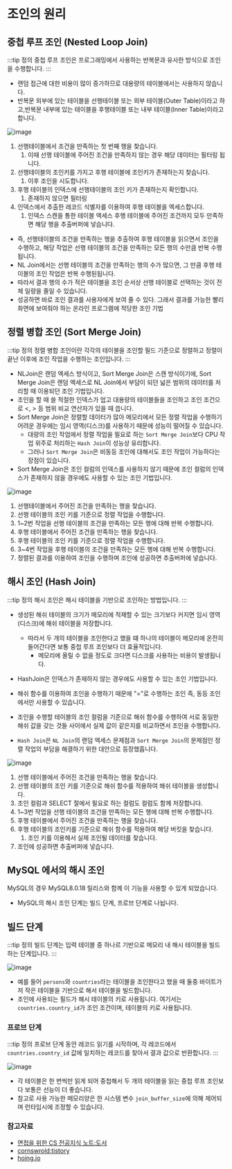 # 조인의 원리

## 중첩 루프 조인 (Nested Loop Join)

:::tip 정의
중첩 루프 조인은 프로그래밍에서 사용하는 반복문과 유사한 방식으로 조인을 수행합니다.
:::

- 랜덤 접근에 대한 비용이 많이 증가하므로 대용량의 테이블에서는 사용하지 않습니다.
- 반복문 외부에 있는 테이블을 선행테이블 또는 외부 테이블(Outer Table)이라고 하고,반복문 내부에 있는 테이블을 후행테이블 또는 내부 테이블(Inner Table)이라고 합니다.

![image](https://user-images.githubusercontent.com/50647845/180338505-b9e9ca07-606c-4ab3-92c5-baeaaf1f137a.png)

1. 선행테이블에서 조건을 만족하는 첫 번째 행을 찾습니다. 
   1. 이때 선행 테이블에 주어진 조건을 만족하지 않는 경우 해당 데이터는 필터링 됩니다.
2. 선행테이블의 조인키를 가지고 후행 테이블에 조인키가 존재하는지 찾습니다.
   1. 이후 조인을 시도합니다.
3. 후행 테이블의 인덱스에 선행테이블의 조인 키가 존재하는지 확인합니다. 
   1. 존재하지 않으면 필터링
4. 인덱스에서 추출한 레코드 식별자를 이용하여 후행 테이블을 엑세스합니다.
   1. 인덱스 스캔을 통한 테이블 액세스 후행 테이블에 주어진 조건까지 모두 만족하면 해당 행을 추출버퍼에 넣습니다.

- 즉, 선행테이블의 조건을 만족하는 행을 추출하여 후행 테이블을 읽으면서 조인을 수행하고, 해당 작업은 선행 테이블의 조건을 만족하는 모든 행의 수만큼 반복 수행됩니다.
- NL Join에서는 선행 테이블의 조건을 만족하는 행의 수가 많으면, 그 만큼 후행 테이블의 조인 작업은 반복 수행된됩니다.
- 따라서 결과 행의 수가 적은 테이블을 조인 순서상 선행 테이블로 선택하는 것이 전체 일량을 줄일 수 있습니다.
- 성공하면 바로 조인 결과를 사용자에게 보여 줄 수 있다. 그래서 결과를 가능한 빨리 화면에 보여줘야 하는 온라인 프로그램에 적당한 조인 기법

## 정렬 병합 조인 (Sort Merge Join)

:::tip 정의
정렬 병합 조인이란 각각의 테이블을 조인할 필드 기준으로 정렬하고 정렬이 끝난 이후에 조인 작업을 수행하는 조인입니다.
:::

- NLJoin은 랜덤 엑세스 방식이고, Sort Merge Join은 스캔 방식이기에, Sort Merge Join은 랜덤 엑세스로 NL Join에서 부담이 되던 넓은 범위의 데이터를 처리할 때 이용되던 조인 기법입니다.
- 조인을 할 때 쓸 적절한 인덱스가 업고 대용량의 테이블들을 조인하고 조인 조건으로 <, > 등 범위 비교 연산자가 있을 때 씁니다.
- Sort Merge Join은 정렬할 데이터가 많아 메모리에서 모든 정렬 작업을 수행하기 어려운 경우에는 임시 영역(디스크)를 사용하기 때문에 성능이 떨어질 수 있습니다. 
  - 대량의 조인 작업에서 정렬 작업을 필요로 하는 `Sort Merge Join`보다 CPU 작업 위주로 처리하는 `Hash Join`이 성능상 유리합니다. 
  - 그러나 `Sort Merge Join`은 비동등 조인에 대해서도 조인 작업이 가능하다는 장점이 있습니다.
- Sort Merge Join은 조인 컬럼의 인덱스를 사용하지 않기 때문에 조인 컬럼의 인덱스가 존재하지 않을 경우에도 사용할 수 있는 조인 기법입니다.

![image](https://user-images.githubusercontent.com/50647845/180339790-00153920-7560-4ac5-b455-63d4d62a7f34.png)

1. 선행테이블에서 주어진 조건을 만족하는 행을 찾습니다.
2. 선행 테이블의 조인 키를 기준으로 정렬 작업을 수행합니다. 
3. 1~2번 작업을 선행 테이블의 조건을 만족하는 모든 행에 대해 반복 수행합니다.
4. 후행 테이블에서 주어진 조건을 만족하는 행을 찾습니다.
5. 후행 테이블의 조인 키를 기준으로 정렬 작업을 수행합니다. 
6. 3~4번 작업을 후행 테이블의 조건을 만족하는 모든 행에 대해 반복 수행합니다.
7. 정렬된 결과를 이용하여 조인을 수행하며 조인에 성공하면 추출버퍼에 넣습니다.

## 해시 조인 (Hash Join)

:::tip 정의
해시 조인은 해시 테이블을 기반으로 조인하는 방법입니다.
:::

- 생성된 해쉬 테이블의 크기가 메모리에 적재할 수 있는 크기보다 커지면 임시 영역(디스크)에 해쉬 테이블을 저장합니다.
  - 따라서 두 개의 테이블을 조인한다고 했을 떄 하나의 테이블이 메모리에 온전히 들어간다면 보통 중첩 루프 조인보다 더 효율적입니다.
    - 메모리에 올릴 수 없을 정도로 크다면 디스크를 사용하는 비용이 발생됩니다.
- HashJoin은 인덱스가 존재하지 않는 경우에도 사용할 수 있는 조인 기법입니다.
- 해쉬 함수를 이용하여 조인을 수행하기 때문에 "="로 수행하는 조인 즉, 동등 조인에서만 사용할 수 있습니다.

- 조인을 수행할 테이블의 조인 컬럼을 기준으로 해쉬 함수를 수행하여 서로 동일한 해쉬 값을 갖는 것들 사이에서 실제 값이 같은지를 비교하면서 조인을 수행합니다.
- `Hash Join`은 `NL Join`의 랜덤 엑세스 문제점과 `Sort Merge Join`의 문제점인 정렬 작업의 부담을 해결하기 위한 대안으로 등장했흡니다.

![image](https://user-images.githubusercontent.com/50647845/180341470-068103b3-83ec-41f8-b772-caad3c8167ca.png)

1. 선행 테이블에서 주어진 조건을 만족하는 행을 찾습니다.
2. 선행 테이블의 조인 키를 기준으로 해쉬 함수를 적용하여 해쉬 테이블을 생성합니다.
3. 조인 컬럼과 SELECT 절에서 필요로 하는 컬럼도 컬럼도 함께 저장합니다. 
4. 1~3번 작업을 선행 테이블의 조건을 만족하는 모든 행에 대해 반복 수행합니다.
5. 후행 테이블에서 주어진 조건을 만족하는 행을 찾습니다.
6. 후행 테이블의 조인키를 기준으로 해쉬 함수를 적용하여 해당 버킷을 찾습니다.
   1. 조인 키를 이용해서 실제 조인될 데이터를 찾습니다.
7. 조인에 성공하면 추출버퍼에 넣습니다.

## MySQL 에서의 해시 조인

MySQL의 경우 MySQL8.0.18 릴리스와 함께 이 기능을 사용할 수 있게 되었습니다.

- MySQL의 해시 조인 단계는 빌드 단계, 프로브 단계로 나뉩니다.

## 빌드 단계

:::tip 정의
빌드 단계는 입력 테이블 중 하나르 기반으로 메모리 내 해시 테이블을 빌드하는 단계입니다.
:::

![image](https://user-images.githubusercontent.com/50647845/180342788-afc825c4-cd4b-43d0-acfe-adeb09300d49.png)

- 예를 들어 `persons`와 `countries`라는 테이블을 조인한다고 했을 때 둘중 바이트가 저 작은 테이블을 기반으로 해서 테이블을 빌드합니다.
- 조인에 사용되는 필드가 해시 테이블의 키로 사용됩니다. 여기서는 `countries.country_id`가 조인 조건이며, 테이블의 키로 사용됩니다.

### 프로브 단계

:::tip 정의
프로브 단계 동안 레코드 읽기를 시작하며, 각 레코드에서 `countries.country_id` 값에 일치하는 레코드를 찾아서 결과 값으로 반환합니다.
:::

![image](https://user-images.githubusercontent.com/50647845/180342815-ffd8e2bf-9836-406c-80c3-f1a31f985567.png)

- 각 테이블은 한 번씩만 읽게 되어 중첩해서 두 개의 테이블을 읽는 중첩 루프 조인보다 보통은 선능이 더 좋습니다.
- 참고로 사용 가능한 메모리양은 한 시스템 변수 `join_buffer_size`에 의해 제어되며 런타임시에 조정할 수 있습니다.

### 참고자료

- [면접을 위한 CS 전공지식 노트:도서](https://www.aladin.co.kr/shop/wproduct.aspx?ItemId=292815727)
- [cornswrold:tistory](https://cornswrold.tistory.com/84)
- [hoing.io](https://hoing.io/archives/14457)
